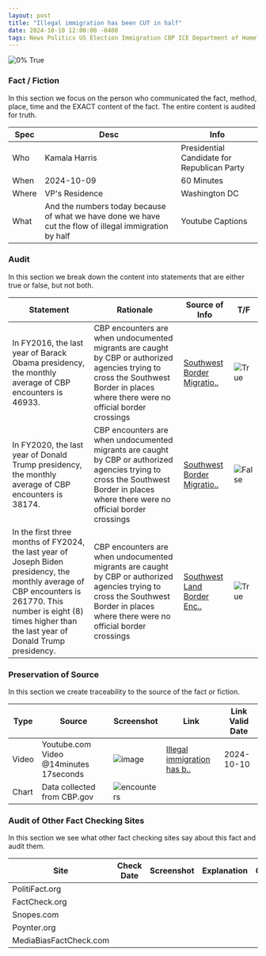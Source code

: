 ```yaml
---
layout: post
title: "Illegal immigration has been CUT in half"
date: 2024-10-10 12:00:00 -0400
tags: News Politics US Election Immigration CBP ICE Department of Homeland Security USCIS Illegal Immigration Undoumented Migrants
---
```


![0% True](/assets/images/0.jpg)

### Fact / Fiction

In this section we focus on the person who communicated the fact, method, place, time and the EXACT content of the fact. The entire content is audited for truth.

| Spec | Desc | Info | 
| ----------- | ----------- | ----------- |
| Who | Kamala Harris | Presidential Candidate for Republican Party | 
| When | 2024-10-09 | 60 Minutes | 
| Where | VP's Residence | Washington DC | 
| What | And the numbers today because of what we have done we have cut the flow of illegal immigration by half | Youtube Captions | 

### Audit

In this section we break down the content into statements that are either true or false, but not both.

| Statement | Rationale | Source of Info | T/F | 
| ----------- | ----------- | ----------- | ----------- |
| In FY2016, the last year of Barack Obama presidency, the monthly average of CBP encounters is 46933.   | CBP encounters are when undocumented migrants are caught by CBP or authorized agencies trying to cross the Southwest Border in places where there were no official border crossings | [Southwest Border Migratio..](https://www.cbp.gov/newsroom/stats/sw-border-migration-fy2017) | ![True](/assets/images/true.png) | 
| In FY2020, the last year of Donald Trump presidency, the monthly average of CBP encounters is 38174.   | CBP encounters are when undocumented migrants are caught by CBP or authorized agencies trying to cross the Southwest Border in places where there were no official border crossings | [Southwest Border Migratio..](https://www.cbp.gov/newsroom/stats/sw-border-migration-fy2020) | ![False](/assets/images/false.png) | 
| In the first three months of FY2024, the last year of Joseph Biden presidency, the monthly average of CBP encounters is 261770. This number is eight (8) times higher than the last year of Donald Trump presidency.   | CBP encounters are when undocumented migrants are caught by CBP or authorized agencies trying to cross the Southwest Border in places where there were no official border crossings | [Southwest Land Border Enc..](https://www.cbp.gov/newsroom/stats/southwest-land-border-encounters) | ![True](/assets/images/true.png) | 

### Preservation of Source

In this section we create traceability to the source of the fact or fiction.

| Type | Source | Screenshot | Link | Link Valid Date | 
| ----------- | ----------- | ----------- | ----------- | ----------- |
| Video | Youtube.com Video @14minutes 17seconds | ![image](/posts/images/2024-10-10-Illegal-immigration-has-been-cut-in-half-image.png) | [Illegal immigration has b..](https://youtu.be/hfYMzqvlKHk?si=k39-MoVXIdcqdKIT&t=857) | 2024-10-10 | 
| Chart | Data collected from CBP.gov | ![encounters](/posts/images/2024-10-10-Illegal-immigration-has-been-cut-in-half-encounters.png) |  |  | 

### Audit of Other Fact Checking Sites

In this section we see what other fact checking sites say about this fact and audit them.

| Site | Check Date | Screenshot | Explanation | Grade | 
| ----------- | ----------- | ----------- | ----------- | ----------- |
| PolitiFact.org |  |  |  |  | 
| FactCheck.org |  |  |  |  | 
| Snopes.com |  |  |  |  | 
| Poynter.org |  |  |  |  | 
| MediaBiasFactCheck.com |  |  |  |  | 

